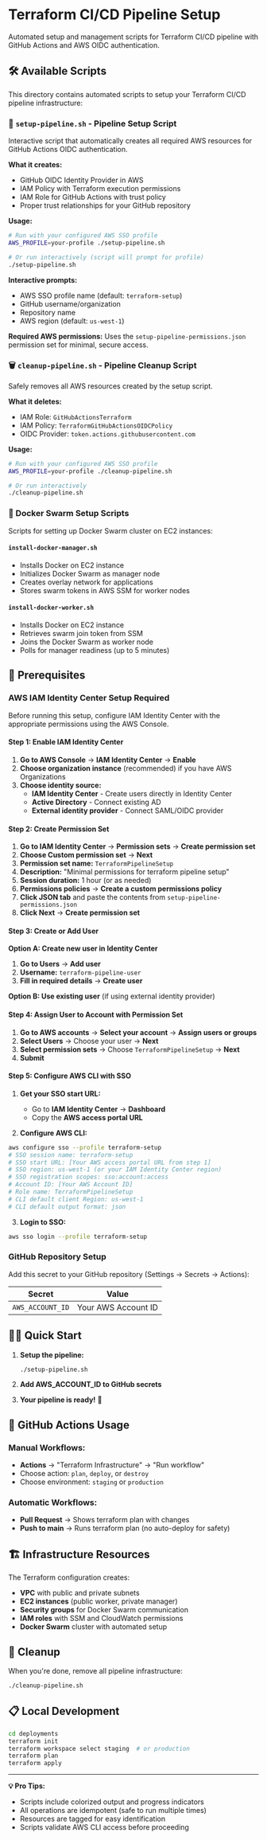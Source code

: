 # Terraform CI/CD Pipeline Setup

Automated setup and management scripts for Terraform CI/CD pipeline with GitHub Actions and AWS OIDC authentication.

## 🛠️ Available Scripts

This directory contains automated scripts to setup your Terraform CI/CD pipeline infrastructure:

### 🚀 `setup-pipeline.sh` - Pipeline Setup Script

Interactive script that automatically creates all required AWS resources for GitHub Actions OIDC authentication.

**What it creates:**
- GitHub OIDC Identity Provider in AWS
- IAM Policy with Terraform execution permissions
- IAM Role for GitHub Actions with trust policy
- Proper trust relationships for your GitHub repository

**Usage:**
```bash
# Run with your configured AWS SSO profile
AWS_PROFILE=your-profile ./setup-pipeline.sh

# Or run interactively (script will prompt for profile)
./setup-pipeline.sh
```

**Interactive prompts:**
- AWS SSO profile name (default: `terraform-setup`)
- GitHub username/organization
- Repository name
- AWS region (default: `us-west-1`)

**Required AWS permissions:** Uses the `setup-pipeline-permissions.json` permission set for minimal, secure access.

### 🗑️ `cleanup-pipeline.sh` - Pipeline Cleanup Script

Safely removes all AWS resources created by the setup script.

**What it deletes:**
- IAM Role: `GitHubActionsTerraform`
- IAM Policy: `TerraformGitHubActionsOIDCPolicy`
- OIDC Provider: `token.actions.githubusercontent.com`

**Usage:**
```bash
# Run with your configured AWS SSO profile
AWS_PROFILE=your-profile ./cleanup-pipeline.sh

# Or run interactively
./cleanup-pipeline.sh
```

### 🐳 Docker Swarm Setup Scripts

Scripts for setting up Docker Swarm cluster on EC2 instances:

#### `install-docker-manager.sh`
- Installs Docker on EC2 instance
- Initializes Docker Swarm as manager node
- Creates overlay network for applications
- Stores swarm tokens in AWS SSM for worker nodes

#### `install-docker-worker.sh`
- Installs Docker on EC2 instance  
- Retrieves swarm join token from SSM
- Joins the Docker Swarm as worker node
- Polls for manager readiness (up to 5 minutes)


## 🔐 Prerequisites

### AWS IAM Identity Center Setup Required

Before running this setup, configure IAM Identity Center with the appropriate permissions using the AWS Console.

#### Step 1: Enable IAM Identity Center

1. **Go to AWS Console** → **IAM Identity Center** → **Enable**
2. **Choose organization instance** (recommended) if you have AWS Organizations
3. **Choose identity source:**
   - **IAM Identity Center** - Create users directly in Identity Center
   - **Active Directory** - Connect existing AD
   - **External identity provider** - Connect SAML/OIDC provider

#### Step 2: Create Permission Set

1. **Go to IAM Identity Center** → **Permission sets** → **Create permission set**
2. **Choose Custom permission set** → **Next**
3. **Permission set name:** `TerraformPipelineSetup`
4. **Description:** "Minimal permissions for terraform pipeline setup"
5. **Session duration:** 1 hour (or as needed)
6. **Permissions policies** → **Create a custom permissions policy**
7. **Click JSON tab** and paste the contents from `setup-pipeline-permissions.json`
8. **Click Next** → **Create permission set**

#### Step 3: Create or Add User

**Option A: Create new user in Identity Center**
1. **Go to Users** → **Add user**
2. **Username:** `terraform-pipeline-user`
3. **Fill in required details** → **Create user**

**Option B: Use existing user** (if using external identity provider)

#### Step 4: Assign User to Account with Permission Set

1. **Go to AWS accounts** → **Select your account** → **Assign users or groups**
2. **Select Users** → Choose your user → **Next**
3. **Select permission sets** → Choose `TerraformPipelineSetup` → **Next**
4. **Submit**

#### Step 5: Configure AWS CLI with SSO

1. **Get your SSO start URL:**
   - Go to **IAM Identity Center** → **Dashboard**
   - Copy the **AWS access portal URL**

2. **Configure AWS CLI:**
```bash
aws configure sso --profile terraform-setup
# SSO session name: terraform-setup
# SSO start URL: [Your AWS access portal URL from step 1]
# SSO region: us-west-1 (or your IAM Identity Center region)
# SSO registration scopes: sso:account:access
# Account ID: [Your AWS Account ID]
# Role name: TerraformPipelineSetup
# CLI default client Region: us-west-1
# CLI default output format: json
```

3. **Login to SSO:**
```bash
aws sso login --profile terraform-setup
```

### GitHub Repository Setup

Add this secret to your GitHub repository (Settings → Secrets → Actions):

| Secret | Value |
|--------|-------|
| `AWS_ACCOUNT_ID` | Your AWS Account ID |

## 🏃‍♂️ Quick Start

1. **Setup the pipeline:**
   ```bash
   ./setup-pipeline.sh
   ```

2. **Add AWS_ACCOUNT_ID to GitHub secrets**

3. **Your pipeline is ready!** 🎉

## 🚀 GitHub Actions Usage

### Manual Workflows:
- **Actions** → "Terraform Infrastructure" → "Run workflow"
- Choose action: `plan`, `deploy`, or `destroy`  
- Choose environment: `staging` or `production`

### Automatic Workflows:
- **Pull Request** → Shows terraform plan with changes
- **Push to main** → Runs terraform plan (no auto-deploy for safety)

## 🏗️ Infrastructure Resources

The Terraform configuration creates:
- **VPC** with public and private subnets
- **EC2 instances** (public worker, private manager)
- **Security groups** for Docker Swarm communication  
- **IAM roles** with SSM and CloudWatch permissions
- **Docker Swarm** cluster with automated setup

## 🧹 Cleanup

When you're done, remove all pipeline infrastructure:

```bash
./cleanup-pipeline.sh
```

## 📋 Local Development

```bash
cd deployments
terraform init
terraform workspace select staging  # or production
terraform plan
terraform apply
```

---

**💡 Pro Tips:**
- Scripts include colorized output and progress indicators
- All operations are idempotent (safe to run multiple times)
- Resources are tagged for easy identification
- Scripts validate AWS CLI access before proceeding 